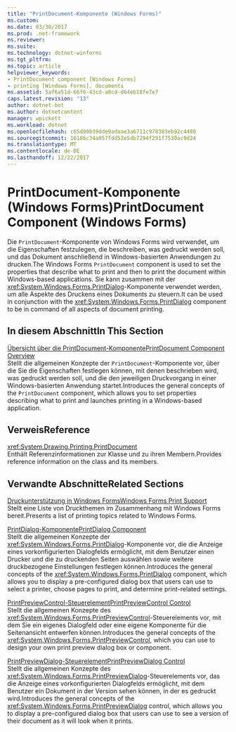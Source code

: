 ```yaml
---
title: "PrintDocument-Komponente (Windows Forms)"
ms.custom: 
ms.date: 03/30/2017
ms.prod: .net-framework
ms.reviewer: 
ms.suite: 
ms.technology: dotnet-winforms
ms.tgt_pltfrm: 
ms.topic: article
helpviewer_keywords:
- PrintDocument component [Windows Forms]
- printing [Windows Forms], documents
ms.assetid: 5af6a51d-66f6-43cd-a8cd-d64eb18fe7e7
caps.latest.revision: "13"
author: dotnet-bot
ms.author: dotnetcontent
manager: wpickett
ms.workload: dotnet
ms.openlocfilehash: c65d90b39dde9adaae3a6711c978383eb92c4480
ms.sourcegitcommit: 16186c34a957fdd52e5db7294f291f7530ac9d24
ms.translationtype: MT
ms.contentlocale: de-DE
ms.lasthandoff: 12/22/2017
---
```

# <a name="printdocument-component-windows-forms"></a><span data-ttu-id="1dcbb-102">PrintDocument-Komponente (Windows Forms)</span><span class="sxs-lookup"><span data-stu-id="1dcbb-102">PrintDocument Component (Windows Forms)</span></span>
<span data-ttu-id="1dcbb-103">Die `PrintDocument`-Komponente von Windows Forms wird verwendet, um die Eigenschaften festzulegen, die beschreiben, was gedruckt werden soll, und das Dokument anschließend in Windows-basierten Anwendungen zu drucken.</span><span class="sxs-lookup"><span data-stu-id="1dcbb-103">The Windows Forms `PrintDocument` component is used to set the properties that describe what to print and then to print the document within Windows-based applications.</span></span> <span data-ttu-id="1dcbb-104">Sie kann zusammen mit der <xref:System.Windows.Forms.PrintDialog>-Komponente verwendet werden, um alle Aspekte des Druckens eines Dokuments zu steuern.</span><span class="sxs-lookup"><span data-stu-id="1dcbb-104">It can be used in conjunction with the <xref:System.Windows.Forms.PrintDialog> component to be in command of all aspects of document printing.</span></span>  
  
## <a name="in-this-section"></a><span data-ttu-id="1dcbb-105">In diesem Abschnitt</span><span class="sxs-lookup"><span data-stu-id="1dcbb-105">In This Section</span></span>  
 [<span data-ttu-id="1dcbb-106">Übersicht über die PrintDocument-Komponente</span><span class="sxs-lookup"><span data-stu-id="1dcbb-106">PrintDocument Component Overview</span></span>](../../../../docs/framework/winforms/controls/printdocument-component-overview-windows-forms.md)  
 <span data-ttu-id="1dcbb-107">Stellt die allgemeinen Konzepte der `PrintDocument`-Komponente vor, über die Sie die Eigenschaften festlegen können, mit denen beschrieben wird, was gedruckt werden soll, und die den jeweiligen Druckvorgang in einer Windows-basierten Anwendung startet.</span><span class="sxs-lookup"><span data-stu-id="1dcbb-107">Introduces the general concepts of the `PrintDocument` component, which allows you to set properties describing what to print and launches printing in a Windows-based application.</span></span>  
  
## <a name="reference"></a><span data-ttu-id="1dcbb-108">Verweis</span><span class="sxs-lookup"><span data-stu-id="1dcbb-108">Reference</span></span>  
 <xref:System.Drawing.Printing.PrintDocument>  
 <span data-ttu-id="1dcbb-109">Enthält Referenzinformationen zur Klasse und zu ihren Membern.</span><span class="sxs-lookup"><span data-stu-id="1dcbb-109">Provides reference information on the class and its members.</span></span>  
  
## <a name="related-sections"></a><span data-ttu-id="1dcbb-110">Verwandte Abschnitte</span><span class="sxs-lookup"><span data-stu-id="1dcbb-110">Related Sections</span></span>  
 [<span data-ttu-id="1dcbb-111">Druckunterstützung in Windows Forms</span><span class="sxs-lookup"><span data-stu-id="1dcbb-111">Windows Forms Print Support</span></span>](../../../../docs/framework/winforms/advanced/windows-forms-print-support.md)  
 <span data-ttu-id="1dcbb-112">Stellt eine Liste von Druckthemen im Zusammenhang mit Windows Forms bereit.</span><span class="sxs-lookup"><span data-stu-id="1dcbb-112">Presents a list of printing topics related to Windows Forms.</span></span>  
  
 [<span data-ttu-id="1dcbb-113">PrintDialog-Komponente</span><span class="sxs-lookup"><span data-stu-id="1dcbb-113">PrintDialog Component</span></span>](../../../../docs/framework/winforms/controls/printdialog-component-windows-forms.md)  
 <span data-ttu-id="1dcbb-114">Stellt die allgemeinen Konzepte der <xref:System.Windows.Forms.PrintDialog>-Komponente vor, die die Anzeige eines vorkonfigurierten Dialogfelds ermöglicht, mit dem Benutzer einen Drucker und die zu druckenden Seiten auswählen sowie weitere druckbezogene Einstellungen festlegen können.</span><span class="sxs-lookup"><span data-stu-id="1dcbb-114">Introduces the general concepts of the <xref:System.Windows.Forms.PrintDialog> component, which allows you to display a pre-configured dialog box that users can use to select a printer, choose pages to print, and determine print-related settings.</span></span>  
  
 [<span data-ttu-id="1dcbb-115">PrintPreviewControl-Steuerelement</span><span class="sxs-lookup"><span data-stu-id="1dcbb-115">PrintPreviewControl Control</span></span>](../../../../docs/framework/winforms/controls/printpreviewcontrol-control-windows-forms.md)  
 <span data-ttu-id="1dcbb-116">Stellt die allgemeinen Konzepte des <xref:System.Windows.Forms.PrintPreviewControl>-Steuerelements vor, mit dem Sie ein eigenes Dialogfeld oder eine eigene Komponente für die Seitenansicht entwerfen können.</span><span class="sxs-lookup"><span data-stu-id="1dcbb-116">Introduces the general concepts of the <xref:System.Windows.Forms.PrintPreviewControl>, which you can use to design your own print preview dialog box or component.</span></span>  
  
 [<span data-ttu-id="1dcbb-117">PrintPreviewDialog-Steuerelement</span><span class="sxs-lookup"><span data-stu-id="1dcbb-117">PrintPreviewDialog Control</span></span>](../../../../docs/framework/winforms/controls/printpreviewdialog-control-windows-forms.md)  
 <span data-ttu-id="1dcbb-118">Stellt die allgemeinen Konzepte des <xref:System.Windows.Forms.PrintPreviewDialog>-Steuerelements vor, das die Anzeige eines vorkonfigurierten Dialogfelds ermöglicht, mit dem Benutzer ein Dokument in der Version sehen können, in der es gedruckt wird.</span><span class="sxs-lookup"><span data-stu-id="1dcbb-118">Introduces the general concepts of the <xref:System.Windows.Forms.PrintPreviewDialog> control, which allows you to display a pre-configured dialog box that users can use to see a version of their document as it will look when it prints.</span></span>
